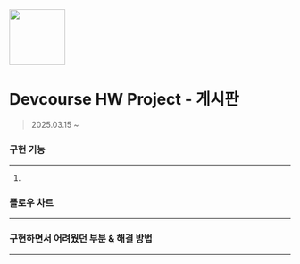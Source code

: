 <img src="https://github.com/user-attachments/assets/a683746a-b76a-4a51-82d5-228b7cf88b9a" width=100>

# Devcourse HW Project - 게시판
> 2025.03.15 ~

### 구현 기능
---
1.

### 플로우 차트
---

### 구현하면서 어려웠던 부분 & 해결 방법
---

